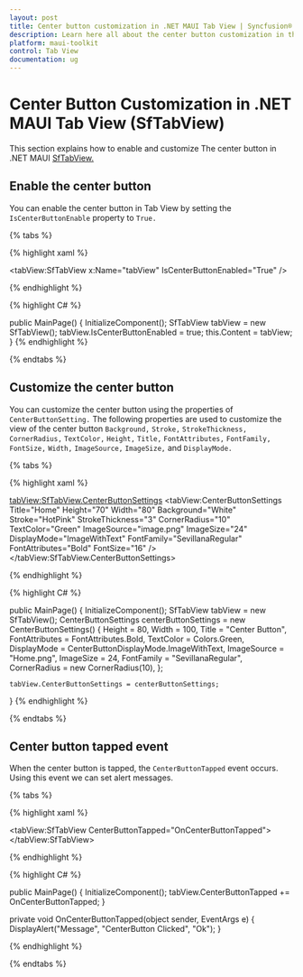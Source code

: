 ```yaml
---
layout: post
title: Center button customization in .NET MAUI Tab View | Syncfusion®
description: Learn here all about the center button customization in the Syncfusion® .NET MAUI Tab View(SfTabView) control.
platform: maui-toolkit
control: Tab View
documentation: ug
---
```


# Center Button Customization in .NET MAUI Tab View (SfTabView)

This section explains how to enable and customize The center button in .NET MAUI [SfTabView.](https://help.syncfusion.com/cr/maui-toolkit/Syncfusion.Maui.Toolkit.TabView.SfTabView.html)

## Enable the center button 

You can enable the center button in Tab View by setting the `IsCenterButtonEnable` property to `True.`

{% tabs %}

{% highlight xaml %}

<tabView:SfTabView x:Name="tabView"
                   IsCenterButtonEnabled="True" />

{% endhighlight %}

{% highlight C# %}

public MainPage()
{
    InitializeComponent();
    SfTabView tabView = new SfTabView();
    tabView.IsCenterButtonEnabled = true;
    this.Content = tabView;
}
{% endhighlight %}

{% endtabs %}

## Customize the center button
You can customize the center button using the properties of `CenterButtonSetting.` The following properties are used to customize the view of the center button `Background,` `Stroke,` `StrokeThickness,` `CornerRadius,` `TextColor,` `Height,` `Title,` `FontAttributes,` `FontFamily,` `FontSize,` `Width,` `ImageSource,` `ImageSize,` and `DisplayMode.`

{% tabs %}

{% highlight xaml %}

<tabView:SfTabView.CenterButtonSettings>
     <tabView:CenterButtonSettings Title="Home" 
                              Height="70" 
                              Width="80"
                              Background="White" 
                              Stroke="HotPink" 
                              StrokeThickness="3" 
                              CornerRadius="10" 
                              TextColor="Green" 
                              ImageSource="image.png" 
                              ImageSize="24" 
                              DisplayMode="ImageWithText" 
                              FontFamily="SevillanaRegular" 
                              FontAttributes="Bold" 
                              FontSize="16" />
</tabView:SfTabView.CenterButtonSettings>

{% endhighlight %}

{% highlight C# %}

public MainPage()
{
    InitializeComponent();
    SfTabView tabView = new SfTabView();
    CenterButtonSettings centerButtonSettings = new CenterButtonSettings()
    {
        Height = 80,
        Width = 100,
        Title = "Center Button",
        FontAttributes = FontAttributes.Bold,
        TextColor = Colors.Green,
        DisplayMode = CenterButtonDisplayMode.ImageWithText,
        ImageSource = "Home.png",
        ImageSize = 24,
        FontFamily = "SevillanaRegular",
        CornerRadius = new CornerRadius(10),
    };

    tabView.CenterButtonSettings = centerButtonSettings;
}
{% endhighlight %}

{% endtabs %}

## Center button tapped event

When the center button is tapped, the `CenterButtonTapped` event occurs. Using this event we can set alert messages.

{% tabs %}

{% highlight xaml %}

<tabView:SfTabView CenterButtonTapped="OnCenterButtonTapped">
</tabView:SfTabView>

{% endhighlight %}

{% highlight C# %}

public MainPage()
{
    InitializeComponent();
    tabView.CenterButtonTapped += OnCenterButtonTapped;
}

private void OnCenterButtonTapped(object sender, EventArgs e)
{
    DisplayAlert("Message", "CenterButton Clicked", "Ok");
}

{% endhighlight %}

{% endtabs %}
